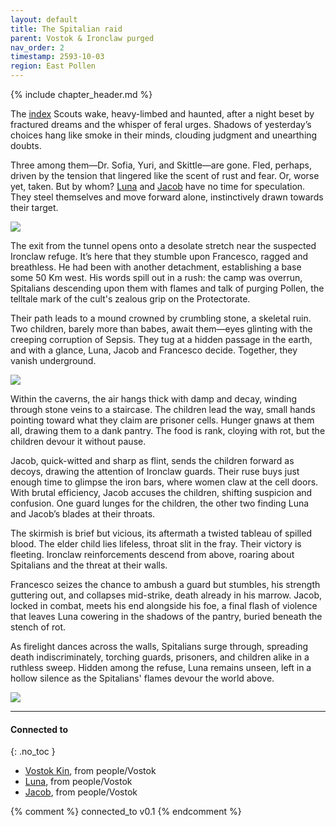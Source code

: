 ```yaml
---
layout: default
title: The Spitalian raid
parent: Vostok & Ironclaw purged
nav_order: 2
timestamp: 2593-10-03
region: East Pollen
---
```


{% include chapter_header.md %}

The [index](../../people/Vostok/index.md) Scouts wake, heavy-limbed and haunted, after a night beset by fractured dreams and the whisper of feral urges. Shadows of yesterday’s choices hang like smoke in their minds, clouding judgment and unearthing doubts.

Three among them—Dr. Sofia, Yuri, and Skittle—are gone. Fled, perhaps, driven by the tension that lingered like the scent of rust and fear. Or, worse yet, taken. But by whom? [Luna](../../people/Vostok/luna.md) and [Jacob](../../people/Vostok/jacob.md) have no time for speculation. They steel themselves and move forward alone, instinctively drawn towards their target.

![](https://i.imgur.com/9V3xTWR.png)


The exit from the tunnel opens onto a desolate stretch near the suspected Ironclaw refuge. It’s here that they stumble upon Francesco, ragged and breathless. He had been with another detachment, establishing a base some 50 Km west. His words spill out in a rush: the camp was overrun, Spitalians descending upon them with flames and talk of purging Pollen, the telltale mark of the cult's zealous grip on the Protectorate.

Their path leads to a mound crowned by crumbling stone, a skeletal ruin. Two children, barely more than babes, await them—eyes glinting with the creeping corruption of Sepsis. They tug at a hidden passage in the earth, and with a glance, Luna, Jacob and Francesco decide. Together, they vanish underground.

![](https://i.imgur.com/nKRtuT1.png)


Within the caverns, the air hangs thick with damp and decay, winding through stone veins to a staircase. The children lead the way, small hands pointing toward what they claim are prisoner cells. Hunger gnaws at them all, drawing them to a dank pantry. The food is rank, cloying with rot, but the children devour it without pause.

Jacob, quick-witted and sharp as flint, sends the children forward as decoys, drawing the attention of Ironclaw guards. Their ruse buys just enough time to glimpse the iron bars, where women claw at the cell doors. With brutal efficiency, Jacob accuses the children, shifting suspicion and confusion. One guard lunges for the children, the other two finding Luna and Jacob’s blades at their throats.

The skirmish is brief but vicious, its aftermath a twisted tableau of spilled blood. The elder child lies lifeless, throat slit in the fray. Their victory is fleeting. Ironclaw reinforcements descend from above, roaring about Spitalians and the threat at their walls.

Francesco seizes the chance to ambush a guard but stumbles, his strength guttering out, and collapses mid-strike, death already in his marrow. Jacob, locked in combat, meets his end alongside his foe, a final flash of violence that leaves Luna cowering in the shadows of the pantry, buried beneath the stench of rot.

As firelight dances across the walls, Spitalians surge through, spreading death indiscriminately, torching guards, prisoners, and children alike in a ruthless sweep. Hidden among the refuse, Luna remains unseen, left in a hollow silence as the Spitalians' flames devour the world above.

![](https://i.imgur.com/6WBQGoW.png)

---
#### Connected to
{: .no_toc }

<!-- QueryToSerialize: LIST without ID "["+ title + "](https://terra-campaigns.github.io/" + regexreplace(file.path, ".md", "") + ")" + ", from " + regexreplace(file.folder, "^[^\/]*\/", "") FROM ([[]]) OR outgoing([[]]) WHERE file.path != this.file.path SORT file.folder DESC -->
<!-- SerializedQuery: LIST without ID "["+ title + "](https://terra-campaigns.github.io/" + regexreplace(file.path, ".md", "") + ")" + ", from " + regexreplace(file.folder, "^[^\/]*\/", "") FROM ([[]]) OR outgoing([[]]) WHERE file.path != this.file.path SORT file.folder DESC -->
- [Vostok Kin](https://terra-campaigns.github.io/degenesis/people/Vostok/index), from people/Vostok
- [Luna](https://terra-campaigns.github.io/degenesis/people/Vostok/luna), from people/Vostok
- [Jacob](https://terra-campaigns.github.io/degenesis/people/Vostok/jacob), from people/Vostok
<!-- SerializedQuery END -->


{% comment %}
connected_to v0.1
{% endcomment %}
